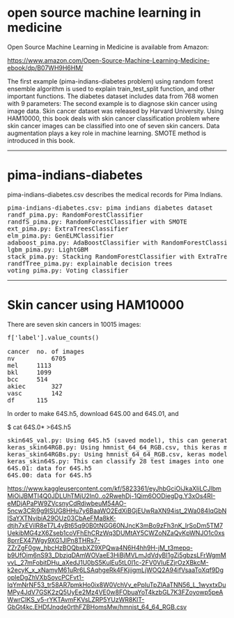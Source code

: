 # open source machine learning in medicine

Open Source Machine Learning in Medicine is available from Amazon:

https://www.amazon.com/Open-Source-Machine-Learning-Medicine-ebook/dp/B07WH9H6HM/

The first example (pima-indians-diabetes problem) using random forest ensemble algorithm is used to explain train_test_split function, and other important functions. The diabetes dataset includes data from 768 women with 9 parameters:
The second example is to diagnose skin cancer using image data. Skin cancer dataset was released by Harvard University.
Using HAM10000, this book deals with skin cancer classification problem where skin cancer images can be classified into one of seven skin cancers. Data augmentation plays a key role in machine learning. SMOTE method is introduced in this book.

------------------------------------------
# pima-indians-diabetes
pima-indians-diabetes.csv describes the medical records for Pima Indians.
<pre>
pima-indians-diabetes.csv: pima indians diabetes dataset
randf_pima.py: RandomForestClassifier
randfS_pima.py: RandomForestClassifier with SMOTE
ext_pima.py: ExtraTreesClassifier
elm_pima.py: GenELMClassifier
adaboost_pima.py: AdaBoostClassifier with RandomForestClassifier
lgbm_pima.py: LightGBM
stack_pima.py: Stacking RandomForestClassifier with ExtraTreesClassifier
randfTree_pima.py: explainable decision trees
voting_pima.py: Voting classifier
</pre>
-----------------------------------------------------------------------
# Skin cancer using HAM10000

There are seven skin cancers in 10015 images:
<pre>
f['label'].value_counts()

cancer	no. of images
nv          6705
mel	    1113
bkl	    1099
bcc	    514
akiec	    327
vasc	    142
df	    115
</pre>

In order to make 64S.h5, download 64S.00 and 64S.01, and 

$ cat 64S.0* >64S.h5

<pre>
skin64S_val.py: Using 64S.h5 (saved model), this can generate the same result of keras_sking64RGBs.py
keras_skin64RGB.py: Using hmnist_64_64_RGB.csv, this keras model can classify given images into one of seven skin cancers.
keras_skin64RGBs.py: Using hmnist_64_64_RGB.csv, keras model with SMOTE method can classify given images into one of seven skin cancers.
keras_skin64S.py: This can classify 28 test images into one of seven skin cancers:
64S.01: data for 64S.h5
64S.00: data for 64S.h5
</pre>

https://www.kaggleusercontent.com/kf/5823361/eyJhbGciOiJkaXIiLCJlbmMiOiJBMTI4Q0JDLUhTMjU2In0..o2RwehDj-1Qim6OODiegDg.Y3xOs4RI-eMDjAPaPW9ZVcsnyCdRdiwbeuM54AO-5ncw3CRi9g9ISUG8HHu7y6BaaWO2EdXiBGjEUwRaXN94ist_2Wa084IqGbNISaYXTNvibiA29OUz03CbAeFMa8kK-dtjh7xEVilR8eT7L4yBt65q90B0tNGG60NJncK3mBo9zFh3nK_IrSoDm5TM7UekibMG4zX6Zseb1coVFhEhCRzWq3DUMtAY5CWZoNZaQvKpWNJO1c0xs8prrEX47Wgy9XG1JlPn8THRs7-ZZrZgF0gw_hbcHzBOQbxbXZ9XPQwa4N6H4hh9H-jM_t3mepq-b9UfOim6nS93_DbzjqDAmWOVaeE3HiBjMVLmJdVdyBI1gZi5gbzsLFrWgmMvvL_27mFobitDHu_aXedJ1U0bS5KulEu5tL0I1c-2FV0VIuEZjrOzXBkcM-k2ecyK_x_xNamyM61uRr6LSAqhgeRk4FKjiigmLjWOQ2A94ifVsaaToXqf9DgopIeDgZhVXbSoycPCFvt1-IqYmNrNF53_tr58AR7pmkHo0ix8W0VchVv_ePpIuTpZlAaTNN56_L_1wyxtxDuMPy4JdV7GSK2zQ5UyEe2Mz4VE0w8FObuaYoT4kzbGL7K3FZoyowp5peAWwrCIKS_v5-rYKTAvmFKVsLZRP5YUzWR8KlT-GbGt4kc.EHDfJnqde0rthFZBHomsMw/hmnist_64_64_RGB.csv

